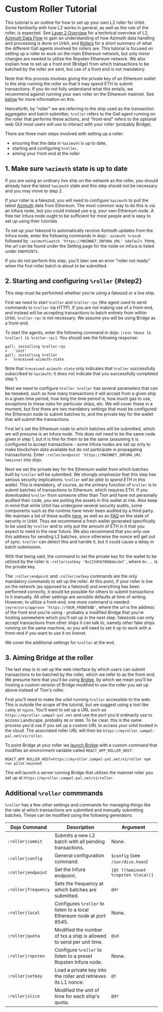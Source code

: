 # Custom Roller Tutorial

This tutorial is an outline for how to set up your own L2 roller for Urbit. Some familiarity with how L2 works in general, as well as the role of the roller, is expected. See [Layer 2 Overview](/system/identity/concepts/layer2) for a technical overview of L2, [Azimuth Data Flow](/system/identity/concepts/flow) to gain an understanding of how Azimuth data handling and processing is done on Urbit, and [Rollers](/system/identity/reference/roller) for a short summary of what the different Gall agents involved for rollers are. This tutorial is focused on setting up a roller to work on the main Ethereum network, but only minor changes are needed to utilize the Ropsten Ethereum network. We also explain how to set up a front end (Bridge) from which transactions to be batched by the roller are sent, but use of a front end is not mandatory.

Note that this process involves giving the private key of an Ethereum wallet to the ship running the roller so that it may spend ETH to submit transactions. If you do not fully understand what this entails, we recommend against running your own roller on the Ethereum mainnet. See [below](#step2) for more information on this.

Henceforth, by "roller" we are referring to the ship used as the transaction aggregator and batch submitter, `%roller` refers to the Gall agent running on the roller that performs these actions, and "front-end" refers to the optional web GUI most users will use to interact with your roller (probably Bridge).

There are three main steps involved with setting up a roller:

- ensuring that the data in `%azimuth` is up to date,
- starting and configuring `%roller`,
- aiming your front-end at the roller

## 1. Make sure `%azimuth` state is up to date

If you are using an ordinary live ship on the network as the roller, you should already have the latest `%azimuth` state and this step should not be necessary and you may move to step 2.

If your roller is a fakezod, you will need to configure `%azimuth` to pull the latest [Azimuth](/system/identity/reference/azimuth-eth) data from Ethereum. The most common way to do this is via an Infura node, but you could instead use e.g. your own Ethereum node. A free tier Infura node ought to be sufficient for most people and is easy to set up using their tutorials.

To set up your fakezod to automatically receive Azimuth updates from the Infura node, enter the following commands in dojo: `:azimuth %resub` followed by `:azimuth|watch 'https://MAINNET_INFURA_URL' %default`. Here, the url can be found under the Setting page for the node on infura.io listed under `ENDPOINTS`.

If you do not perform this step, you'll later see an error "roller not ready" when the first roller batch is about to be submitted.

## 2. Starting and configuring `%roller` {#step2}

This step must be performed whether you're using a fakezod or a live ship.

First we need to start `%roller` and `%roller-rpc` (the agent used to send commands to `%roller` via HTTP). If you are not making use of a front-end, and instead will be accepting transactions to batch entirely from within Urbit, `%roller-rpc` is not necessary. We assume you will be using Bridge as a front-end.

To start the agents, enter the following command in dojo: `|rein %base [& %roller] [& %roller-rpc]`. You should see the following response:

```
gall: installing %roller-rpc
>   'init'
gall: installing %roller
>   %received-azimuth-state
```

Note that `%received-azimuth-state` only indicates that `%roller` successfully subscribed to `%azimuth`; it does not indicate that you successfully completed step 1.

Next we need to configure `%roller`. `%roller` has several parameters that can be tweaked, such as how many transactions it will accept from a given ship in a given time period, how long the time period is, how much gas to use, exceptions to these rules for particular ships, etc. We will cover these in a moment, but first there are two mandatory settings that must be configured: the Ethereum node to submit batches to, and the private key for the wallet that will submit the transactions.

First let's set the Ethereum node to which batches will be submitted, which we will presume is an Infura node. This does not need to be the same node given in step 1, but it is fine for them to be the same (assuming it is configured to accept transactions - some Infura nodes are set up only to make blockchain data available but do not participate in propagating transactions). Enter `:roller|endpoint 'https://MAINNET_INFURA_URL' %mainnet` into dojo.

Next we set the private key for the Ethereum wallet from which batches built by `%roller` will be submitted. We _strongly emphasize_ that this step has serious security implications. _`%roller` will be able to spend ETH in this wallet._ This is mandatory, of course, as the primary function of `%roller` is to submit batches of transactions to Ethereum, which requires ETH. If you downloaded `%roller` from someone other than Tlon and have not personally audited their code, you are putting the assets in this wallet at risk. Also keep in mind that while Urbit has undergone several security audits, some components such as the runtime have never been audited by a third party. We maintain a list of these audits [here](https://urbit.org/audits), as well as an [FAQ](https://urbit.org/faq#how-secure-is-urbit) on the state of security in Urbit. Thus we recommend a fresh wallet generated specifically to be used by `%roller` and to only put the amount of ETH in it that you expect to need in the near future. We also recommend that you only use this address for sending L2 batches, since otherwise the nonce will get out of sync. `%roller` can detect this and handle it, but it could cause a delay in batch submission.

With that being said, the command to set the private key for the wallet to be utilized by the roller is `:roller|setkey '0x1234567890abcdef'`, where `0x...` is the private key.

The `:roller|endpoint` and `:roller|setkey` commands are the only mandatory commands to set up the roller. At this point, if your roller is live on the network (as opposed to a fakezod) and everything has been performed correctly, it would be possible for others to submit transactions to it manually. All other settings are sensible defaults at time of writing. However, to utilize a front-end, one more command is needed: `|eyre/cors/approve 'https://YOUR_FRONTEND'`, where the url is the address of the front end you're using - probably a modified Bridge that you're hosting somewhere which you'll set up in the next step. fakezods can only accept transactions from other ships it can talk to, namely other fake ships running on the same machine, so you will need to set it up to work with a front-end if you want to use it on livenet.

We cover the additional settings for `%roller` at the end.

## 3. Aiming Bridge at the roller

The last step is to set up the web interface by which users can submit transactions to be batched by the roller, which we refer to as the front-end. We presume here that you'll be using [Bridge](https://github.com/urbit/bridge), by which we mean you'll be hosting a custom version of Bridge modified to use the roller you set up above instead of Tlon's roller.

First you'll need to make the urbit running `%roller` accessible to the web. This is outside the scope of the tutorial, but we suggest using a tool like `caddy` or `nginx`. You'll want to set up a URL such as `https://myroller.sampel-pal.net` and use the port you'd ordinarily use to access Landscape, probably `80` or `8080`. To be clear, this is the same process you'd use if you set up a custom URL to access your urbit hosted in the cloud. The associated roller URL will then be `https://myroller.sampel-pal.net/v1/roller`.

To point Bridge at your roller we [launch Bridge](https://github.com/urbit/bridge/blob/master/DEVELOPMENT.md) with a custom command that modifies an environment variable called `REACT_APP_ROLLER_HOST`:

```
REACT_APP_ROLLER_HOST=https://myroller.sampel-pal.net/v1/roller npm run pilot-mainnet
```

This will launch a server running Bridge that utilizes the mainnet roller you set up at `https://myroller.sampel-pal.net/v1/roller`.

## Additional `%roller` commmands

`%roller` has a few other settings and commands for managing things like the rate at which transactions are submitted and manually submitting batches. These can be modified using the following generators:

| Dojo Command         | Description                                                           | Argument                           |
| -------------------- | --------------------------------------------------------------------- | ---------------------------------- |
| `:roller\|commit`    | Submits a new L2 batch with all pending transactions.                 | None.                              |
| `:roller\|config`    | General configuration command.                                        | `$config` (see `/sur/dice.hoon`)   |
| `:roller\|endpoint`  | Set the Infura endpoint.                                              | `[@t ?(%mainnet %ropsten %local)]` |
| `:roller\|frequency` | Sets the frequency at which batches are submitted.                    | `@dr`                              |
| `:roller\|local`     | Configures `%roller` to listen to a local Ethereum node at port 8545. | None.                              |
| `:roller\|quota`     | Modified the number of txs a ship is allowed to send per unit time.   | `@ud`                              |
| `:roller\|ropsten`   | Configure `%roller` to listen to a preset Ropsten Infura node.        | None.                              |
| `:roller\|setkey`    | Load a private key into the roller and retrieves its L1 nonce.        | `@t`                               |
| `:roller\|slice`     | Modified the unit of time for each ship's quota.                      | `@dr`                              |
